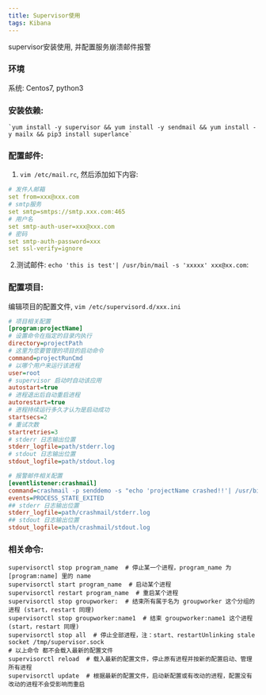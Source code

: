 ```yaml
---
title: Supervisor使用
tags: Kibana
---
```


supervisor安装使用, 并配置服务崩溃邮件报警

### 环境
系统: Centos7, python3

### 安装依赖: 
    `yum install -y supervisor && yum install -y sendmail && yum install -y mailx && pip3 install superlance`

### 配置邮件:

1. `vim /etc/mail.rc`, 然后添加如下内容:

```yaml
# 发件人邮箱
set from=xxx@xxx.com  
# smtp服务
set smtp=smtps://smtp.xxx.com:465  
# 用户名
set smtp-auth-user=xxx@xxx.com  
# 密码
set smtp-auth-password=xxx  
set ssl-verify=ignore
```
​   2.测试邮件: `echo 'this is test'| /usr/bin/mail -s 'xxxxx' xxx@xx.com`:

### 配置项目:

编辑项目的配置文件, `vim /etc/supervisord.d/xxx.ini`

```ini
# 项目相关配置
[program:projectName]
# 设置命令在指定的目录内执行
directory=projectPath
# 这里为您要管理的项目的启动命令
command=projectRunCmd
# 以哪个用户来运行该进程
user=root
# supervisor 启动时自动该应用
autostart=true
# 进程退出后自动重启进程
autorestart=true
# 进程持续运行多久才认为是启动成功
startsecs=2
# 重试次数
startretries=3
# stderr 日志输出位置
stderr_logfile=path/stderr.log
# stdout 日志输出位置
stdout_logfile=path/stdout.log
```

```ini
# 报警邮件相关配置
[eventlistener:crashmail]
command=crashmail -p senddemo -s "echo 'projectName crashed!!'| /usr/bin/mail -s 'projectName' xxx@xx.com,xxx@xx.com"
events=PROCESS_STATE_EXITED
## stderr 日志输出位置
stderr_logfile=path/crashmail/stderr.log
## stdout 日志输出位置
stdout_logfile=path/crashmail/stdout.log
```


### 相关命令: 
```shell
supervisorctl stop program_name  # 停止某一个进程，program_name 为 [program:name] 里的 name
supervisorctl start program_name  # 启动某个进程
supervisorctl restart program_name  # 重启某个进程
supervisorctl stop groupworker:  # 结束所有属于名为 groupworker 这个分组的进程 (start，restart 同理)
supervisorctl stop groupworker:name1  # 结束 groupworker:name1 这个进程 (start，restart 同理)
supervisorctl stop all  # 停止全部进程，注：start、restartUnlinking stale socket /tmp/supervisor.sock
# 以上命令 都不会载入最新的配置文件
supervisorctl reload  # 载入最新的配置文件，停止原有进程并按新的配置启动、管理所有进程
supervisorctl update  # 根据最新的配置文件，启动新配置或有改动的进程，配置没有改动的进程不会受影响而重启
```